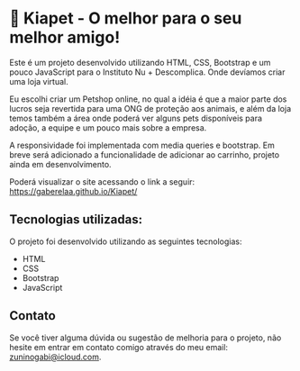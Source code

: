 

# 🐾 Kiapet - O melhor para o seu melhor amigo!

Este é um projeto desenvolvido utilizando HTML, CSS, Bootstrap e um pouco JavaScript para o Instituto Nu + Descomplica.
Onde devíamos criar uma loja virtual.

Eu escolhi criar um Petshop online, no qual a idéia é que a maior parte dos lucros seja revertida para uma ONG de proteção aos animais,
e além da loja temos também a área onde poderá ver alguns pets disponíveis para adoção, a equipe e um pouco mais sobre a empresa.

A responsividade foi implementada com media queries e bootstrap.
Em breve será adicionado a funcionalidade de adicionar ao carrinho, projeto ainda em desenvolvimento.

Poderá visualizar o site acessando o link a seguir:
https://gaberelaa.github.io/Kiapet/

## Tecnologias utilizadas:
O projeto foi desenvolvido utilizando as seguintes tecnologias:

- HTML
- CSS
- Bootstrap
- JavaScript

## Contato

Se você tiver alguma dúvida ou sugestão de melhoria para o projeto, não hesite em entrar em contato comigo através do meu email: zuninogabi@icloud.com.
